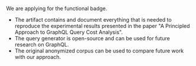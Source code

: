 We are applying for the functional badge.

- The artifact contains and document everything that is needed to reproduce the experimental results presented in the paper "A Principled Approach to GraphQL Query Cost Analysis".
- The query generator is open-source and can be used for future research on GraphQL.
- The original anonymized corpus can be used to compare future work with our approach.
